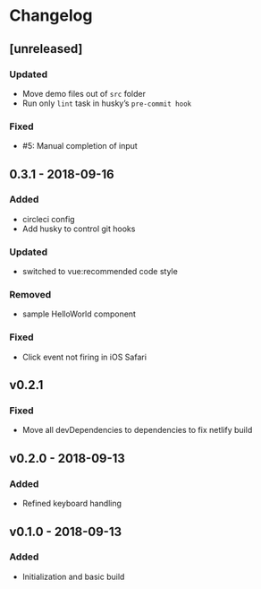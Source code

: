 # Changelog

## [unreleased]

### Updated

- Move demo files out of `src` folder
- Run only `lint` task in husky’s `pre-commit hook`

### Fixed

- #5: Manual completion of input

## 0.3.1 - 2018-09-16

### Added

- circleci config
- Add husky to control git hooks

### Updated

- switched to vue:recommended code style

### Removed

- sample HelloWorld component

### Fixed

- Click event not firing in iOS Safari

## v0.2.1

### Fixed

- Move all devDependencies to dependencies to fix netlify build

## v0.2.0 - 2018-09-13

### Added

- Refined keyboard handling

## v0.1.0 - 2018-09-13

### Added

- Initialization and basic build
